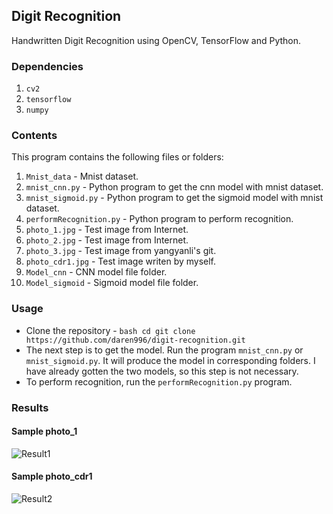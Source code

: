 ## Digit Recognition
Handwritten Digit Recognition using OpenCV, TensorFlow and Python.

### Dependencies
1. `cv2`
2. `tensorflow`
3. `numpy`

### Contents
This program contains the following files or folders:

1. `Mnist_data` - Mnist dataset.
2. `mnist_cnn.py` - Python program to get the cnn model with mnist dataset.
3. `mnist_sigmoid.py` - Python program to get the sigmoid model with mnist dataset.
4. `performRecognition.py` - Python program to perform recognition.
5. `photo_1.jpg` - Test image from Internet.
6. `photo_2.jpg` - Test image from Internet.
7. `photo_3.jpg` - Test image from yangyanli's git.
8. `photo_cdr1.jpg` - Test image writen by myself.
9. `Model_cnn` - CNN model file folder.
10. `Model_sigmoid` - Sigmoid model file folder.

### Usage 

- Clone the repository - 
```bash cd git clone https://github.com/daren996/digit-recognition.git```
- The next step is to get the model. Run the program `mnist_cnn.py` or `mnist_sigmoid.py`. It will produce the model in corresponding folders. I have already gotten the two models, so this step is not necessary.
- To perform recognition, run the `performRecognition.py` program.

### Results

#### Sample photo_1
![Result1](./Result/result_1.png)
#### Sample photo_cdr1
![Result2](./Result/result_cdr1.png)


